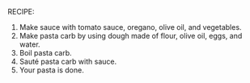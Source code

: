 RECIPE:
1. Make sauce with tomato sauce, oregano, olive oil, and vegetables.
2. Make pasta carb by using dough made of flour, olive oil, eggs, and water.
3. Boil pasta carb.
4. Sauté pasta carb with sauce.
5. Your pasta is done.
